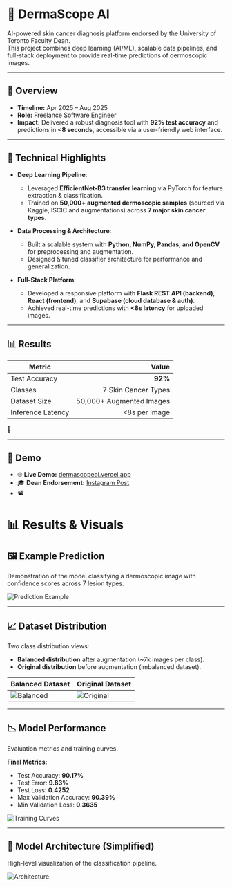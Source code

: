 # 🔬 DermaScope AI  

AI-powered skin cancer diagnosis platform endorsed by the University of Toronto Faculty Dean.  
This project combines deep learning (AI/ML), scalable data pipelines, and full-stack deployment to provide real-time predictions of dermoscopic images.  

---

## 🎯 Overview  
- **Timeline:** Apr 2025 – Aug 2025  
- **Role:** Freelance Software Engineer  
- **Impact:** Delivered a robust diagnosis tool with **92% test accuracy** and predictions in **<8 seconds**, accessible via a user-friendly web interface.  

---

## 🧠 Technical Highlights  
- **Deep Learning Pipeline**:  
  - Leveraged **EfficientNet-B3 transfer learning** via PyTorch for feature extraction & classification.  
  - Trained on **50,000+ augmented dermoscopic samples** (sourced via Kaggle, ISCIC and augmentations) across **7 major skin cancer types**.  

- **Data Processing & Architecture**:  
  - Built a scalable system with **Python, NumPy, Pandas, and OpenCV** for preprocessing and augmentation.  
  - Designed & tuned classifier architecture for performance and generalization.  

- **Full-Stack Platform**:  
  - Developed a responsive platform with **Flask REST API (backend)**, **React (frontend)**, and **Supabase (cloud database & auth)**.  
  - Achieved real-time predictions with **<8s latency** for uploaded images.  

---

## 📊 Results  

| Metric              | Value        |
|----------------------|-------------:|
| Test Accuracy        | **92%**      |
| Classes              | 7 Skin Cancer Types |
| Dataset Size         | 50,000+ Augmented Images |
| Inference Latency    | <8s per image |

📸  

---

## 🎥 Demo  

- 🌐 **Live Demo:** [dermascopeai.vercel.app](https://dermascopeai.vercel.app/)  
- 🎓 **Dean Endorsement:** [Instagram Post](https://www.instagram.com/p/DOPf85Bicfz/?igsh=MTRkOHNoM3FsZngzYQ==)  
- 📽️

# 📊 Results & Visuals  

## 🖼️ Example Prediction  
Demonstration of the model classifying a dermoscopic image with confidence scores across 7 lesion types.  

![Prediction Example](../assets/d5.png)  

---

## 📈 Dataset Distribution  
Two class distribution views:  
- **Balanced distribution** after augmentation (~7k images per class).  
- **Original distribution** before augmentation (imbalanced dataset).  

| Balanced Dataset | Original Dataset |
|------------------|------------------|
| ![Balanced](../assets/d3.png) | ![Original](../assets/d2.png) |

---

## 📉 Model Performance  
Evaluation metrics and training curves.  

**Final Metrics:**  
- Test Accuracy: **90.17%**  
- Test Error: **9.83%**  
- Test Loss: **0.4252**  
- Max Validation Accuracy: **90.39%**  
- Min Validation Loss: **0.3635**  

![Training Curves](../assets/d4.png)  

---

## 🧠 Model Architecture (Simplified)  
High-level visualization of the classification pipeline.  

![Architecture](../assets/d1.png)  
